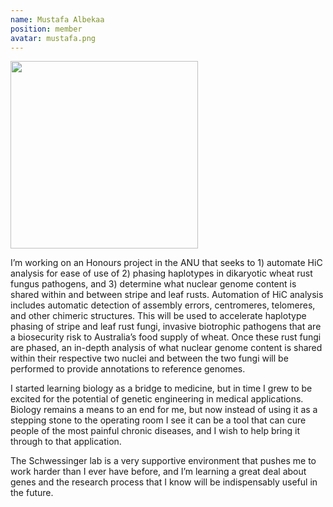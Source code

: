 ```yaml
---
name: Mustafa Albekaa
position: member
avatar: mustafa.png
---
```


<img width="300" src="{{site.baseurl}}/images/people/{{page.avatar}}" data-action="zoom">

I’m working on an Honours project in the ANU that seeks to 1) automate HiC analysis for ease of use of 2) phasing haplotypes in dikaryotic wheat rust fungus pathogens, and 3) determine what nuclear genome content is shared within and between stripe and leaf rusts. Automation of HiC analysis includes automatic detection of assembly errors, centromeres, telomeres, and other chimeric structures. This will be used to accelerate haplotype phasing of stripe and leaf rust fungi, invasive biotrophic pathogens that are a biosecurity risk to Australia’s food supply of wheat. Once these rust fungi are phased, an in-depth analysis of what nuclear genome content is shared within their respective two nuclei and between the two fungi will be performed to provide annotations to reference genomes.

I started learning biology as a bridge to medicine, but in time I grew to be excited for the potential of genetic engineering in medical applications. Biology remains a means to an end for me, but now instead of using it as a stepping stone to the operating room I see it can be a tool that can cure people of the most painful chronic diseases, and I wish to help bring it through to that application.

The Schwessinger lab is a very supportive environment that pushes me to work harder than I ever have before, and I’m learning a great deal about genes and the research process that I know will be indispensably useful in the future.
